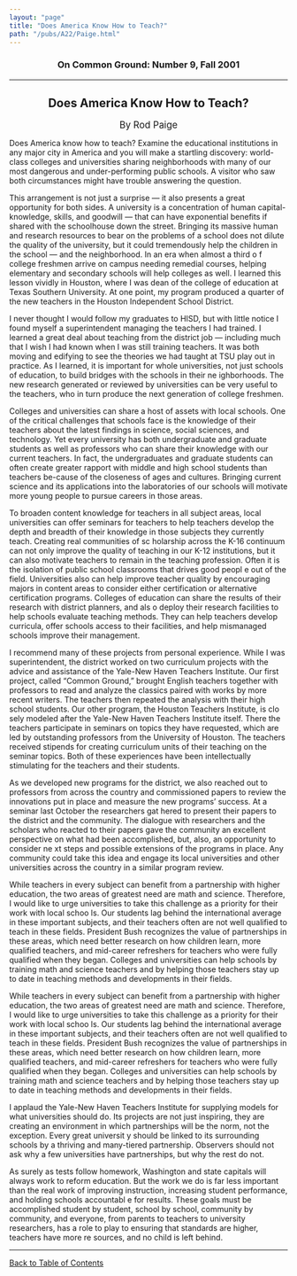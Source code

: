 ```yaml
---
layout: "page"
title: "Does America Know How to Teach?"
path: "/pubs/A22/Paige.html"
---
```

<main>
<h3 align="CENTER">On Common Ground: Number 9, Fall 2001</h3>
<hr/>
<h2 align="CENTER"> Does America Know How to Teach?</h2>
<p align="CENTER"><big>By Rod Paige</big></p>
<p>Does America know how to teach? Examine the educational institutions in any major city in America and you will make a startling discovery: world-class colleges and universities sharing neighborhoods with many of our most dangerous and under-performing
public schools. A visitor who saw both circumstances might have trouble answering the question.
</p>
<p>This arrangement is not just a surprise — it also presents a great opportunity for both sides. A university is a concentration of human capital-knowledge, skills, and goodwill — that can have exponential benefits if shared with the schoolhouse down the
street. Bringing its massive human and research resources to bear on the problems of a school does not dilute the quality of the university, but it could tremendously help the children in the school — and the neighborhood. In an era when almost a third o
f college freshmen arrive on campus needing remedial courses, helping elementary and secondary schools will help colleges as well.
I learned this lesson vividly in Houston, where I was dean of the college of education at Texas Southern University. At one point, my program produced a quarter of the new teachers in the Houston Independent School District.
</p>
<p>I never thought I would follow my graduates to HISD, but with little notice I found myself a superintendent managing the teachers I had trained. I learned a great deal about teaching from the district job — including much that I wish I had known when I
was still training teachers. It was both moving and edifying to see the theories we had taught at TSU play out in practice. As I learned, it is important for whole universities, not just schools of education, to build bridges with the schools in their ne
ighborhoods. The new research generated or reviewed by universities can be very useful to the teachers, who in turn produce the next generation of college freshmen.
</p>
<p>Colleges and universities can share a host of assets with local schools. One of the critical challenges that schools face is the knowledge of their teachers about the latest findings in science, social sciences, and technology. Yet every university has
both undergraduate and graduate students as well as professors who can share their knowledge with our current teachers. In fact, the undergraduates and graduate students can often create greater rapport with middle and high school students than teachers
be-cause of the closeness of ages and cultures. Bringing current science and its applications into the laboratories of our schools will motivate more young people to pursue careers in those areas.
</p>
<p>To broaden content knowledge for teachers in all subject areas, local universities can offer seminars for teachers to help teachers develop the depth and breadth of their knowledge in those subjects they currently teach. Creating real communities of sc
holarship across the K-16 continuum can not only improve the quality of teaching in our K-12 institutions, but it can also motivate teachers to remain in the teaching profession. Often it is the isolation of public school classrooms that drives good peopl
e out of the field.
Universities also can help improve teacher quality by encouraging majors in content areas to consider either certification or alternative certification programs. Colleges of education can share the results of their research with district planners, and als
o deploy their research facilities to help schools evaluate teaching methods. They can help teachers develop curricula, offer schools access to their facilities, and help mismanaged schools improve their management.
</p>
<p>I recommend many of these projects from personal experience. While I was superintendent, the district worked on two curriculum projects with the advice and assistance of the Yale-New Haven Teachers Institute. Our first project, called “Common Ground,”
brought English teachers together with professors to read and analyze the classics paired with works by more recent writers. The teachers then repeated the analysis with their high school students. Our other program, the Houston Teachers Institute, is clo
sely modeled after the Yale-New Haven Teachers Institute itself. There the teachers participate in seminars on topics they have requested, which are led by outstanding professors from the University of Houston. The teachers received stipends for creating
curriculum units of their teaching on the seminar topics. Both of these experiences have been intellectually stimulating for the teachers and their students. </p>
<p>As we developed new programs for the district, we also reached out to professors from across the country and commissioned papers to review the innovations put in place and measure the new programs’ success. At a seminar last October the researchers gat
hered to present their papers to the district and the community. The dialogue with researchers and the scholars who reacted to their papers gave the community an excellent perspective on what had been accomplished, but, also, an opportunity to consider ne
xt steps and possible extensions of the programs in place. Any community could take this idea and engage its local universities and other universities across the country in a similar program review.</p>
<p>While teachers in every subject can benefit from a partnership with higher education, the two areas of greatest need are math and science. Therefore, I would like to urge universities to take this challenge as a priority for their work with local schoo
ls. Our students lag behind the international average in these important subjects, and their teachers often are not well qualified to teach in these fields. President Bush recognizes the value of partnerships in these areas, which need better research on
how children learn, more qualified teachers, and mid-career refreshers for teachers who were fully qualified when they began.
Colleges and universities can help schools by training math and science teachers and by helping those teachers stay up to date in teaching methods and developments in their fields.
</p>
<p>While teachers in every subject can benefit from a partnership with higher education, the two areas of greatest need are math and science. Therefore, I would like to urge universities to take this challenge as a priority for their work with local schoo
ls. Our students lag behind the international average in these important subjects, and their teachers often are not well qualified to teach in these fields. President Bush recognizes the value of partnerships in these areas, which need better research on
how children learn, more qualified teachers, and mid-career refreshers for teachers who were fully qualified when they began.
Colleges and universities can help schools by training math and science teachers and by helping those teachers stay up to date in teaching methods and developments in their fields.
</p>
<p>I applaud the Yale-New Haven Teachers Institute for supplying models for what universities should do. Its projects are not just inspiring, they are creating an environment in which partnerships will be the norm, not the exception. Every great universit
y should be linked to its surrounding schools by a thriving and many-tiered partnership. Observers should not ask why a few universities have partnerships, but why the rest do not.</p>
<p>As surely as tests follow homework, Washington and state capitals will always work to reform education. But the work we do is far less important than the real work of improving instruction, increasing student performance, and holding schools accountabl
e for results. These goals must be accomplished student by student, school by school, community by community, and everyone, from parents to teachers to university researchers, has a role to play to ensuring that standards are higher, teachers have more re
sources, and no child is left behind.
</p>
<hr/>
<p><a href="/pubs/A22/">Back to Table of Contents</a></p>
</main>
